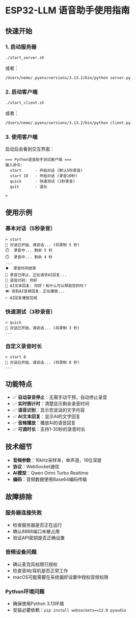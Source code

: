 # ESP32-LLM 语音助手使用指南

## 快速开始

### 1. 启动服务器
```bash
./start_server.sh
```
或者：
```bash
/Users/nemo/.pyenv/versions/3.13.2/bin/python server.py
```

### 2. 启动客户端
```bash
./start_client.sh
```
或者：
```bash
/Users/nemo/.pyenv/versions/3.13.2/bin/python client.py
```

### 3. 使用客户端

启动后会看到交互界面：
```
=== Python语音助手测试客户端 ===
输入命令:
  start      - 开始对话 (默认5秒录音)
  start 10   - 开始对话 (录音10秒)
  quick      - 快速测试 (3秒录音)
  quit       - 退出

> 
```

## 使用示例

### 基本对话（5秒录音）
```
> start
🎤 对话已开始，请说话... (将录制 5 秒)
⏱️  录音中... 剩余 5 秒
⏱️  录音中... 剩余 4 秒
...
⏹️  录音时间结束
🤖 录音已停止，正在请求AI回复...
📝 语音识别: 你好
💬 AI文本回复: 你好！有什么可以帮助您的吗？
🔊 收到AI音频回复，正在播放...
✓ AI回复播放完成
```

### 快速测试（3秒录音）
```
> quick
🎤 对话已开始，请说话... (将录制 3 秒)
...
```

### 自定义录音时长
```
> start 8
🎤 对话已开始，请说话... (将录制 8 秒)
...
```

## 功能特点

- ✅ **自动录音停止**：无需手动干预，自动停止录音
- ✅ **实时倒计时**：清楚显示剩余录音时间
- ✅ **语音识别**：显示您说话的文字内容
- ✅ **AI文本回复**：显示AI的文字回复
- ✅ **音频播放**：播放AI的语音回复
- ✅ **可调时长**：支持1-30秒的录音时长

## 技术细节

- **音频参数**：16kHz采样率，单声道，16位深度
- **协议**：WebSocket通信
- **AI模型**：Qwen Omni Turbo Realtime
- **编码**：音频数据使用Base64编码传输

## 故障排除

### 服务器连接失败
- 检查服务器是否正在运行
- 确认8888端口未被占用
- 验证API密钥是否正确设置

### 音频设备问题
- 确认麦克风权限已授权
- 检查音响/耳机是否正常工作
- macOS可能需要在系统偏好设置中授权音频权限

### Python环境问题
- 确保使用Python 3.13环境
- 安装必要依赖：`pip install websockets==12.0 pyaudio`
